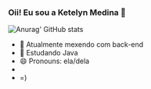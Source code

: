 ### Oii! Eu sou a Ketelyn Medina 🤗

![Anurag' GitHub stats](https://github-readme-stats.vercel.app/api?username=ketelynmm&theme=omni&show_icons=true&hide=contribs,issues)

- 🔭 Atualmente mexendo com back-end
- 🌱 Estudando Java
- 😄 Pronouns: ela/dela
- 
- =)
